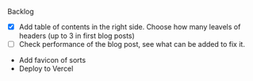 Backlog
- [x] Add table of contents in the right side. Choose how many leavels of headers (up to 3 in first blog posts)
- [ ] Check performance of the blog post, see what can be added to fix it. 
- Add favicon of sorts
- Deploy to Vercel